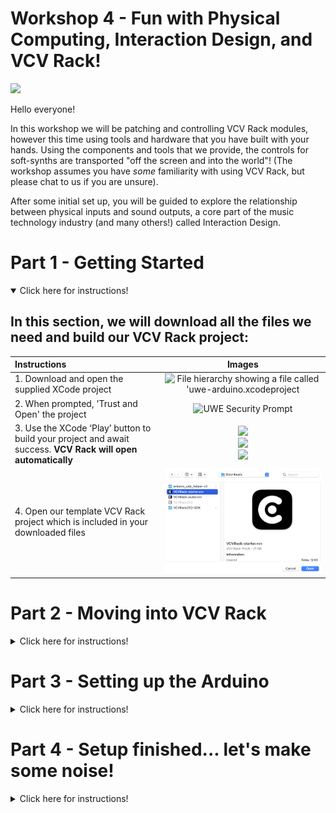 
# Workshop 4 - Fun with Physical Computing, Interaction Design, and VCV Rack! 

 ![](images/Tutorial4/Header.png)  

Hello everyone! 

In this workshop we will be patching and controlling VCV Rack modules, however this time using tools and hardware that you have built with your hands. Using the components and tools that we provide, the controls for soft-synths are transported "off the screen and into the world"! (The workshop assumes you have _some_ familiarity with using VCV Rack, but please chat to us if you are unsure).

After some initial set up, you will be guided to explore the relationship between physical inputs and sound outputs, a core part of the music technology industry (and many others!) called Interaction Design.

# Part 1 - Getting Started
<details open>
 <summary>Click here for instructions!</summary>

## In this section, we will download all the files we need and build our VCV Rack project:
 
|Instructions                                                                                                    |Images                                                                                                                             |  
| :--------------------------------------------------------------------------------------------------------------| :-------------------------------------------------------------------------------------------------------------------------------: |
| 1. Download and open the supplied XCode project                                                                | ![File hierarchy showing a file called 'uwe-arduino.xcodeproject](images/Tutorial4/FileHierarchy.png)                            |
| 2. When prompted, 'Trust and Open' the project                                                                 | ![UWE Security Prompt](images/Tutorial4/UWESecurityPrompt.png)                                                                   |
| 3. Use the XCode ‘Play’ button to build your project and await success. **VCV Rack will open automatically**   | ![](images/Tutorial4/XCodeBuildBar.png) <br> ![](images/Tutorial4/BuildSucceeded.png) <br> ![](images/Tutorial4/WelcomeToVCV.png) |
| 4. Open our template VCV Rack project which is included in your downloaded files|![](images/Tutorial4/OpenTheVCVStarter.png)                                                    |
</details>

# Part 2 - Moving into VCV Rack
<details>
 <summary>Click here for instructions!</summary>

 ## In this section, we will open up VCV Rack and make sure our custom UWE VCV Rack Module is installed:
 
| Instructions                                                                                                                          | Images                                      |
| :------------------------------------------------------------------------------------------------------------------------------------ | :-----------------------------------------: |
| 1. Right Click in VCV Rack and open up the Modules Library                                                                            | ![](images/Tutorial4/VCVModules.png)        |
| 2. Check the UWE VCV Module is there (It is the bright yellow and red one with the UWE Logo at the top!)                               | ![](images/Tutorial4/UWEVCVModule.png)      |
| 3. Open the VCV Rack Starter Patch we have provided. It's called 'VCV-starter.vcvrack. Once opened, it should look like this:         | ![](images/Tutorial4/VCVTemplateOpened.png) |

</details>


# Part 3 - Setting up the Arduino

<details>
 <summary>Click here for instructions!</summary>

## **Make sure to pay extra attention to detail in this section!** Here, we will set up our Arduino to work with VCV Rack and our UWE VCV Rack Module:
 
| Instructions                                                                                                                                                                                                         | Images                                        |
| :--------------------------------------------------------------------------------------------------------------------------------------------------------------------------------------------------------------------| :-------------------------------------------: |
| 1. Look at the UWE Module in VCV Rack. Press the CONNECT button on the UWE module **after** plugging in the Arduino.                                                                                                 | ![](images/Tutorial4/UWEConnect.png)          |
| 2. This might not work first time. If it doesn't connect, we have provided a tool to help find the USB name. The tool is called 'arduino_usb_helper' and will find the name of USB Devices attached to your machine. | ![](images/Tutorial4/ArduinoHelperFolder.png) |
| 3. Similarly to XCode, you can run the tool we have created using the Play button:                                                                                                                                   | ![](images/Tutorial4/ArduinoHelperGUI.png)    |
| 4. If your Arduino is not connected correctly, you will see this message. Check the device is correctly connected or speak to a member of staff:                                                                     | ![](images/Tutorial4/NoDevicesFound.png)      |
| 5. If your Arduino is connected correctly, you will see this message. Copy the numbers and return to the UWE VCV Rack Module:                                                                                        | ![](images/Tutorial4/USBFound.png)            |
| 6. Change the text in the UWE VCV Module to match the numbers you have copied and try to connect again.                                                                                                              |                                               |

</details>

# Part 4 - Setup finished... let's make some noise!
<details>
 <summary>Click here for instructions!</summary>

 In this part of the workshop, we will focus on developing meaningful and intuitive relationships between physical inputs and sound outputs. The Arduino hardware we are using has a built-in gyroscopic sensor and is ready to go!

## Exercise 1 - Playful Exploration

First things first, let's figure out what our Arduino can do...

|What happens when you pick up the hardware and move it around gently? The motion outputs on our module should respond to **three** axis of movement... |![](images/Tutorial4/6DOF.jpeg)                                                             |  
| :--------------------------------------------------------------------------------------------------------------| :-------------------------------------------------------------------------------------------------------------------------------: |

* What happens when you tilt the Arduino in different directions? 

* Can you work out which physical movements refer to which axis (x, y, z)? Hint: try a back-and-forth action, followed by up-and-down action, and then a side-to-side action 

* Can you work out how to tune the frequency to play a little melody? 

## Exercise 2 - Thinking about Interaction Design
When we discuss how people use things (everything from doors, fridges and cars to synthesisers, software and instruments!) we call this **Interaction Design**; how do we design the way we interact with stuff to make the best experience possible? We often take this for granted, but imagine playing a drumkit using a slider, or a guitar using 144 different buttons for each fretted note... some designs **FEEL** better than others...

|[Here are some examples of terribly designed volume controls...](https://uxdesign.cc/the-worst-volume-control-ui-in-the-world-60713dc86950) |![](images/Tutorial4/BadVolume.jpg)                                                             |  
| :--------------------------------------------------------------------------------------------------------------| :-------------------------------------------------------------------------------------------------------------------------------: |


* Which motion feels **more intuitive** for pitch control – up-and-down or side-to-side? Why do you think this is?

* What sound parameters beyond oscillator pitch could we alter? Filter resonance? Filter cutoff? The speed of an LFO?

* What sound parameters feel intuitive or natural to control with a key-turning motion? Why do you think this is?

While there is no 'right or wrong' control for which type of interaction to use, some interaction styles may feel more intuitive or 'better' than others to you. Creative tools and Digital Musical Interfaces that are frustrating or confusing to interact with are arguably badly designed and difficult to work with. Of course, intentionally unpleasant experiences are just as valid as pleasant ones, but let’s try to have fun! 😀 

## Exercise 3 - Sliders
Let's start to add some new components... A very common Music Technology control mechanism is the **Slider**. These are great for controlling sound with “set and forget” behaviour; you move the slider to a value (set) and then leave it until you want to change it again (forget). They are also useful for reacting to expressive and articulate movements, such as swells, fades, risers or pushes.

|Here is how the slider (left of the image) connects to the Ardunio (right of the image): <br><br>We use three cables to do attach to three slots:<br>1. Power (Red)<br>2. Data (Yellow) <br>3. Ground (Black)<br><br>-Connect the Red Cable from Position 1 on the slider to the 5V slot<br><br>-Connect the Yellow Cable from Position 2 on the slider to the A0 slot. <br><br>-Connect the Black Cable from Position 3 on the slider to a GND slot <br> |![](images/Tutorial4/ArduinoSliderConnections.png)|                                   
| :--------------------------------------------------------------------------------------------------------------| :-------------------------------------------------------------------------------------------------------------------------------: |

* Which audio parameters feel **more intuitive** to control using a slider? Why do you think this is?

## Exercise 4 - Distance Sensors
Okay, now for something different! Rather than moving the hardware around or moving a slider around, let's move ourselves around!

Let’s now connect a sensor to detect the motion of our hands in proximity to the sensor. 

... more images and guidance here... 

Pick the sensor out and take a closer look...

So how does it work? It emits a beam of infrared light whilst measuring the intensity of light bounced back into the photosensor. If you stare at the sensor (when it’s on), you can see a faint gloaw as some of the emitted light falls into the visible-light spectrum. 

Some sensors have a cable connected with red (POWER), black (GROUND) and yellow (SIGNAL) connectors. Some sensors have red (POWER), black (GROUND) and white (SIGNAL) connectors. 

Connect the sensor in place of the slider and observe the value as you move your hand over the sensor. Because the sensor detects the intensity of its reflected IR light, the sensor outputs near-zero when nothing is in front of it (approx. > 3ft), and ramps up as an object comes near, when the object is very close the value starts to drop off again. 

## Exercise 5 - Lights
Let’s build a Light Dependent Resistor circuit on the breadboard to use with your smartphone flashlight 😀🔦💡 

</details>

